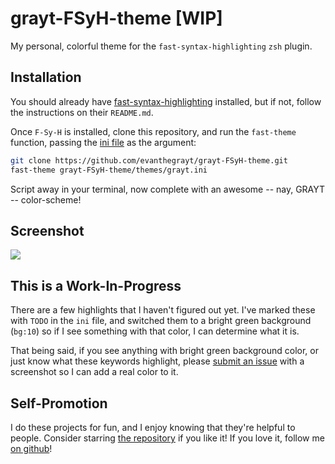 # grayt-FSyH-theme [WIP]
My personal, colorful theme for the `fast-syntax-highlighting` `zsh` plugin.

## Installation
You should already have
[fast-syntax-highlighting](https://github.com/zdharma/fast-syntax-highlighting)
installed, but if not, follow the instructions on their `README.md`.

Once `F-Sy-H` is installed, clone this repository, and run the
`fast-theme` function, passing the [ini file](themes/grayt.ini) as the
argument:
```sh
git clone https://github.com/evanthegrayt/grayt-FSyH-theme.git
fast-theme grayt-FSyH-theme/themes/grayt.ini
```
Script away in your terminal, now complete with an awesome -- nay, GRAYT --
color-scheme!

## Screenshot
![](https://user-images.githubusercontent.com/12698076/69294096-82930e00-0bd0-11ea-80ee-ed6725d801cf.jpg)

## This is a Work-In-Progress
There are a few highlights that I haven't figured out yet. I've marked these
with `TODO` in the `ini` file, and switched them to a bright green background
(`bg:10`) so if I see something with that color, I can determine what it is.

That being said, if you see anything with bright green background color, or just
know what these keywords highlight, please [submit an
issue](https://github.com/evanthegrayt/grayt-FSyH-theme/issues/new) with a
screenshot so I can add a real color to it.

## Self-Promotion
I do these projects for fun, and I enjoy knowing that they're helpful to people.
Consider starring [the
repository](https://github.com/evanthegrayt/grayt-FSyH-theme) if you like it! If
you love it, follow me [on github](https://github.com/evanthegrayt)!

